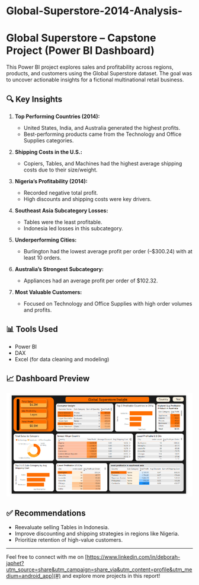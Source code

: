 # Global-Superstore-2014-Analysis- 
# Global Superstore – Capstone Project (Power BI Dashboard)

This Power BI project explores sales and profitability across regions, products, and customers using the Global Superstore dataset. The goal was to uncover actionable insights for a fictional multinational retail business.

## 🔍 Key Insights

1. **Top Performing Countries (2014):**
   - United States, India, and Australia generated the highest profits.
   - Best-performing products came from the Technology and Office Supplies categories.

2. **Shipping Costs in the U.S.:**
   - Copiers, Tables, and Machines had the highest average shipping costs due to their size/weight.

3. **Nigeria’s Profitability (2014):**
   - Recorded negative total profit.
   - High discounts and shipping costs were key drivers.

4. **Southeast Asia Subcategory Losses:**
   - Tables were the least profitable.
   - Indonesia led losses in this subcategory.

5. **Underperforming Cities:**
   - Burlington had the lowest average profit per order (–$300.24) with at least 10 orders.

6. **Australia’s Strongest Subcategory:**
   - Appliances had an average profit per order of $102.32.

7. **Most Valuable Customers:**
   - Focused on Technology and Office Supplies with high order volumes and profits.

## 📊 Tools Used
- Power BI
- DAX
- Excel (for data cleaning and modeling)

## 📈 Dashboard Preview
![](https://github.com/Debbylab/Global-Superstore-2014-Analysis-/blob/main/Globla%20Superstore.png)

## ✅ Recommendations
- Reevaluate selling Tables in Indonesia.
- Improve discounting and shipping strategies in regions like Nigeria.
- Prioritize retention of high-value customers.

---

Feel free to connect with me on [https://www.linkedin.com/in/deborah-japhet?utm_source=share&utm_campaign=share_via&utm_content=profile&utm_medium=android_app](#) and explore more projects in this report!
